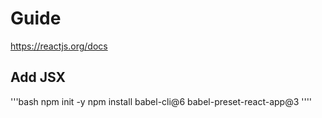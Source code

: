 # Guide
https://reactjs.org/docs

## Add JSX
'''bash
npm init -y
npm install babel-cli@6 babel-preset-react-app@3
''''